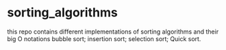# sorting_algorithms
this repo contains different implementations of sorting algorithms and their big O notations
bubble sort;
insertion sort;
selection sort;
Quick sort.
